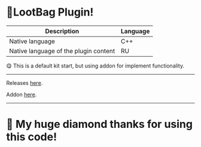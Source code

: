# 🎁LootBag Plugin!

| Description | Language |
| ----------------- | --------------------------- |
| Native language                       |    C++  |
| Native language of the plugin content |    RU   |

😋 This is a default kit start, but using addon for implement functionality.

-----

Releases <a href="https://github.com/MineCoder77/BuyerPlugin/releases/tag/LootBagPlugin">here</a>.

Addon <a href="https://github.com/MineCoder77/LootBagAddon">here</a>.

-----

# 💎 My huge diamond thanks for using this code!
